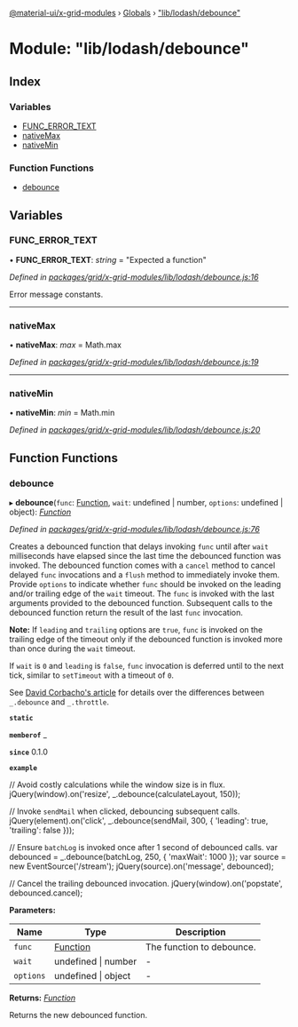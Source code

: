 [@material-ui/x-grid-modules](../README.md) › [Globals](../globals.md) › ["lib/lodash/debounce"](_lib_lodash_debounce_.md)

# Module: "lib/lodash/debounce"

## Index

### Variables

- [FUNC_ERROR_TEXT](_lib_lodash_debounce_.md#func_error_text)
- [nativeMax](_lib_lodash_debounce_.md#nativemax)
- [nativeMin](_lib_lodash_debounce_.md#nativemin)

### Function Functions

- [debounce](_lib_lodash_debounce_.md#debounce)

## Variables

### FUNC_ERROR_TEXT

• **FUNC_ERROR_TEXT**: _string_ = "Expected a function"

_Defined in [packages/grid/x-grid-modules/lib/lodash/debounce.js:16](https://github.com/mui-org/material-ui-x/blob/a679779/packages/grid/x-grid-modules/lib/lodash/debounce.js#L16)_

Error message constants.

---

### nativeMax

• **nativeMax**: _max_ = Math.max

_Defined in [packages/grid/x-grid-modules/lib/lodash/debounce.js:19](https://github.com/mui-org/material-ui-x/blob/a679779/packages/grid/x-grid-modules/lib/lodash/debounce.js#L19)_

---

### nativeMin

• **nativeMin**: _min_ = Math.min

_Defined in [packages/grid/x-grid-modules/lib/lodash/debounce.js:20](https://github.com/mui-org/material-ui-x/blob/a679779/packages/grid/x-grid-modules/lib/lodash/debounce.js#L20)_

## Function Functions

### debounce

▸ **debounce**(`func`: [Function](../interfaces/_src_utils_utils_.debouncedfunction.md#function), `wait`: undefined | number, `options`: undefined | object): _[Function](../interfaces/_src_utils_utils_.debouncedfunction.md#function)_

_Defined in [packages/grid/x-grid-modules/lib/lodash/debounce.js:76](https://github.com/mui-org/material-ui-x/blob/a679779/packages/grid/x-grid-modules/lib/lodash/debounce.js#L76)_

Creates a debounced function that delays invoking `func` until after `wait`
milliseconds have elapsed since the last time the debounced function was
invoked. The debounced function comes with a `cancel` method to cancel
delayed `func` invocations and a `flush` method to immediately invoke them.
Provide `options` to indicate whether `func` should be invoked on the
leading and/or trailing edge of the `wait` timeout. The `func` is invoked
with the last arguments provided to the debounced function. Subsequent
calls to the debounced function return the result of the last `func`
invocation.

**Note:** If `leading` and `trailing` options are `true`, `func` is
invoked on the trailing edge of the timeout only if the debounced function
is invoked more than once during the `wait` timeout.

If `wait` is `0` and `leading` is `false`, `func` invocation is deferred
until to the next tick, similar to `setTimeout` with a timeout of `0`.

See [David Corbacho's article](https://css-tricks.com/debouncing-throttling-explained-examples/)
for details over the differences between `_.debounce` and `_.throttle`.

**`static`**

**`memberof`** \_

**`since`** 0.1.0

**`example`**

// Avoid costly calculations while the window size is in flux.
jQuery(window).on('resize', \_.debounce(calculateLayout, 150));

// Invoke `sendMail` when clicked, debouncing subsequent calls.
jQuery(element).on('click', \_.debounce(sendMail, 300, {
'leading': true,
'trailing': false
}));

// Ensure `batchLog` is invoked once after 1 second of debounced calls.
var debounced = \_.debounce(batchLog, 250, { 'maxWait': 1000 });
var source = new EventSource('/stream');
jQuery(source).on('message', debounced);

// Cancel the trailing debounced invocation.
jQuery(window).on('popstate', debounced.cancel);

**Parameters:**

| Name      | Type                                                                      | Description               |
| --------- | ------------------------------------------------------------------------- | ------------------------- |
| `func`    | [Function](../interfaces/_src_utils_utils_.debouncedfunction.md#function) | The function to debounce. |
| `wait`    | undefined &#124; number                                                   | -                         |
| `options` | undefined &#124; object                                                   | -                         |

**Returns:** _[Function](../interfaces/_src_utils_utils_.debouncedfunction.md#function)_

Returns the new debounced function.
